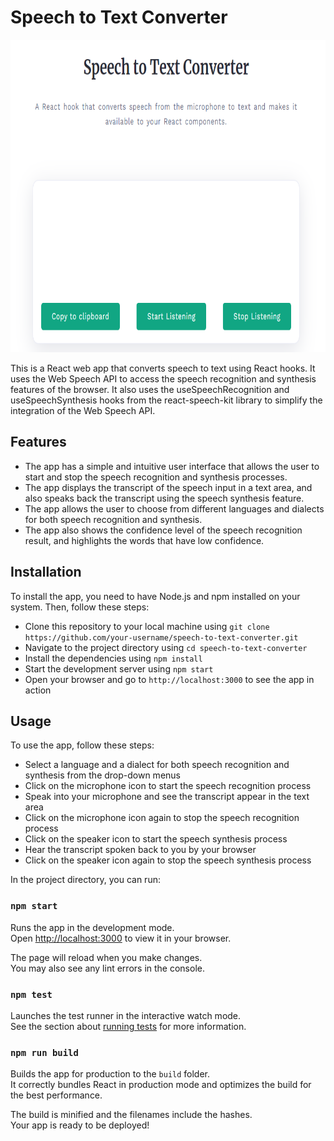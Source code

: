 # Speech to Text Converter
<div align="center">
  <img src="https://github.com/adityaS011/speech-to-text-app/blob/main/public/s2t_app.png" width="900px" height="500px" alt="Web App">
</div>


This is a React web app that converts speech to text using React hooks. It uses the Web Speech API to access the speech recognition and synthesis features of the browser. It also uses the useSpeechRecognition and useSpeechSynthesis hooks from the react-speech-kit library to simplify the integration of the Web Speech API.

## Features

- The app has a simple and intuitive user interface that allows the user to start and stop the speech recognition and synthesis processes.
- The app displays the transcript of the speech input in a text area, and also speaks back the transcript using the speech synthesis feature.
- The app allows the user to choose from different languages and dialects for both speech recognition and synthesis.
- The app also shows the confidence level of the speech recognition result, and highlights the words that have low confidence.

## Installation

To install the app, you need to have Node.js and npm installed on your system. Then, follow these steps:

- Clone this repository to your local machine using `git clone https://github.com/your-username/speech-to-text-converter.git`
- Navigate to the project directory using `cd speech-to-text-converter`
- Install the dependencies using `npm install`
- Start the development server using `npm start`
- Open your browser and go to `http://localhost:3000` to see the app in action

## Usage

To use the app, follow these steps:

- Select a language and a dialect for both speech recognition and synthesis from the drop-down menus
- Click on the microphone icon to start the speech recognition process
- Speak into your microphone and see the transcript appear in the text area
- Click on the microphone icon again to stop the speech recognition process
- Click on the speaker icon to start the speech synthesis process
- Hear the transcript spoken back to you by your browser
- Click on the speaker icon again to stop the speech synthesis process

In the project directory, you can run:

### `npm start`

Runs the app in the development mode.\
Open [http://localhost:3000](http://localhost:3000) to view it in your browser.

The page will reload when you make changes.\
You may also see any lint errors in the console.

### `npm test`

Launches the test runner in the interactive watch mode.\
See the section about [running tests](https://facebook.github.io/create-react-app/docs/running-tests) for more information.

### `npm run build`

Builds the app for production to the `build` folder.\
It correctly bundles React in production mode and optimizes the build for the best performance.

The build is minified and the filenames include the hashes.\
Your app is ready to be deployed!
